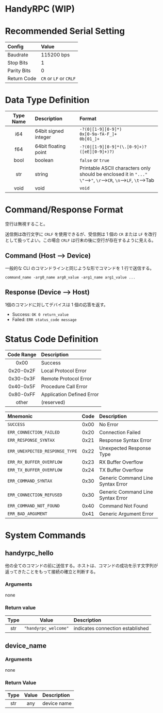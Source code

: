 # HandyRPC (WIP)

# Recommended Serial Setting

|Config|Value|
|:--|:--|
|Baudrate|115200 bps|
|Stop Bits|1|
|Parity Bits|0|
|Return Code|`CR` or `LF` or `CRLF`|

# Data Type Definition

|Type Name|Description|Format|
|:--:|:--|:--|
|i64|64bit signed integer|`-?(0\|[1-9][0-9]*)`<br>`0x[0-9a-fA-F_]+`<br>`0b[01_]+`|
|f64|64bit floating point|`-?(0\|[1-9][0-9]*(\.[0-9]+)?([eE][0-9]+)?)`|
|bool|boolean|`false` or `true`|
|str|string|Printable ASCII characters only<br>should be enclosed it in `"..."`<br>`\"`-->`"`, `\r`-->`CR`, `\n`-->`LF`, `\t`-->Tab|
|void|void|`void`|

# Command/Response Format

空行は無視すること。

送信側は改行文字に `CRLF` を使用できるが、受信側は 1 個の `CR` または `LF` を改行として扱ってよい。この場合 `CRLF` は行末の後に空行が存在するように見える。

## Command (Host --> Device)

一般的な CLI のコマンドラインと同じような形でコマンドを 1 行で送信する。

`command_name -arg0_name arg0_value -arg1_name arg1_value ...`

## Response (Device --> Host)

1個のコマンドに対してデバイスは 1 個の応答を返す。

- Success: `OK 0 return_value`
- Failed: `ERR status_code message`

# Status Code Definition

|Code Range|Description|
|:--:|:--|
|0x00|Success|
|0x20-0x2F|Local Protocol Error|
|0x30-0x3F|Remote Protocol Error|
|0x40-0x5F|Procedure Call Error|
|0x80-0xFF|Application Defined Error|
|other|(reserved)|

|Mnemonic|Code|Description|
|:--|:--:|:--|
|`SUCCESS`|0x00|No Error|
|`ERR_CONNECTION_FAILED`|0x20|Connection Failed|
|`ERR_RESPONSE_SYNTAX`|0x21|Response Syntax Error|
|`ERR_UNEXPECTED_RESPONSE_TYPE`|0x22|Unexpected Response Type|
|`ERR_RX_BUFFER_OVERFLOW`|0x23|RX Buffer Overflow|
|`ERR_TX_BUFFER_OVERFLOW`|0x24|TX Buffer Overflow|
|`ERR_COMMAND_SYNTAX`|0x30|Generic Command Line Syntax Error|
|`ERR_CONNECTION_REFUSED`|0x30|Generic Command Line Syntax Error|
|`ERR_COMMAND_NOT_FOUND`|0x40|Command Not Found|
|`ERR_BAD_ARGUMENT`|0x41|Generic Argument Error|

# System Commands

## handyrpc_hello

他の全てのコマンドの前に送信する。ホストは、コマンドの成功を示す文字列が返ってきたことをもって接続の確立と判断する。

### Arguments

none

### Return value

|Type|Value|Description|
|:--:|:--:|:--|
|str|`"handyrpc_welcome"`|indicates connection established|

## device_name

### Arguments

none

### Return Value

|Type|Value|Description|
|:--:|:--:|:--|
|str|any|device name|
